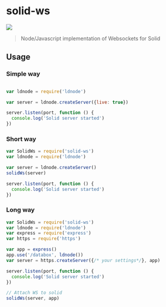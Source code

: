 # solid-ws
[![](https://img.shields.io/badge/project-Solid-7C4DFF.svg?style=flat-square)](https://github.com/solid/solid)

> Node/Javascript implementation of Websockets for Solid

## Usage

### Simple way

```javascript

var ldnode = require('ldnode')

var server = ldnode.createServer({live: true})

server.listen(port, function () {
  console.log('Solid server started')
})
```

### Short way 

```javascript
var SolidWs = require('solid-ws')
var ldnode = require('ldnode')

var server = ldnode.createServer()
solidWs(server)

server.listen(port, function () {
  console.log('Solid server started')
})
```

### Long way

```javascript
var SolidWs = require('solid-ws')
var ldnode = require('ldnode')
var express = require('express')
var https = require('https')

var app = express()
app.use('/databox', ldnode())
var server = https.createServer({/* your settings*/}, app)

server.listen(port, function () {
  console.log('Solid server started')
})

// Attach WS to solid
solidWs(server, app)
```

